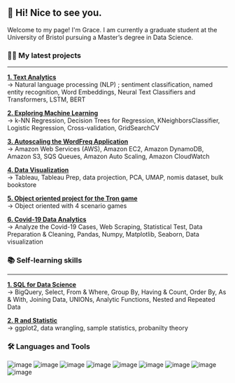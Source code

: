 

<!--
**Gracepicharporn/Gracepicharporn** is a ✨ _special_ ✨ repository because its `README.md` (this file) appears on your GitHub profile.

Here are some ideas to get you started:

- 🔭 I’m currently working on ...
- 🌱 I’m currently learning ...
- 👯 I’m looking to collaborate on ...
- 🤔 I’m looking for help with ...
- 💬 Ask me about ...
- 📫 How to reach me: ...
- 😄 Pronouns: ...
- ⚡ Fun fact: ...
-->

## 👋 Hi! Nice to see you.

Welcome to my page! 
I'm Grace. I am currently a graduate student at the University of Bristol pursuing a Master’s degree in Data Science.

### :woman_technologist: My latest projects
---

 **[1. Text Analytics](https://github.com/Gracepicharporn/Text-Analytics)**  
 -> Natural language processing (NLP) ; sentiment classification, named entity recognition, Word Embeddings, Neural Text Classifiers and Transformers, LSTM, BERT

 **[2. Exploring Machine Learning](https://github.com/Gracepicharporn/Exploring-Machine_Learning)**  
 -> k-NN Regression, Decision Trees for Regression, KNeighborsClassifier, Logistic Regression, Cross-validation, GridSearchCV
 
 **[3. Autoscaling the WordFreq Application](https://github.com/Gracepicharporn/Autoscaling-the-WordFreq-Application)**  
 -> Amazon Web Services (AWS), Amazon EC2, Amazon DynamoDB, Amazon S3, SQS Queues, Amazon Auto Scaling, Amazon CloudWatch

 **[4. Data Visualization](https://github.com/Gracepicharporn/Data-Visualization)**  
 -> Tableau, Tableau Prep, data projection, PCA, UMAP, nomis dataset, bulk bookstore

 **[5. Object oriented project for the Tron game](https://github.com/Gracepicharporn/object-oriented-Tron-game)**  
 -> Object oriented with 4 scenario games

 **[6. Covid-19 Data Analytics](https://github.com/Gracepicharporn/Covid-19-Data-Analysis)**  
 -> Analyze the Covid-19 Cases, Web Scraping, Statistical Test, Data Preparation & Cleaning, Pandas, Numpy, Matplotlib, Seaborn, Data visualization

### :books: Self-learning skills
---
**[1. SQL for Data Science](https://github.com/Gracepicharporn/SQL-for-data-science)**  
-> BigQuery, Select, From & Where, Group By, Having & Count, Order By, As & With, Joining Data, UNIONs, Analytic Functions, Nested and Repeated Data 

**[2. R and Statistic](https://github.com/Gracepicharporn/R-and-Statistic)**  
-> ggplot2, data wrangling, sample statistics, probanilty theory

###  :hammer_and_wrench: Languages and Tools
![image](https://img.shields.io/badge/Tableau-E97627?style=for-the-badge&logo=Tableau&logoColor=white) ![image](https://img.shields.io/badge/Keras-FF0000?style=for-the-badge&logo=keras&logoColor=white) ![image](https://img.shields.io/badge/PyTorch-EE4C2C?style=for-the-badge&logo=pytorch&logoColor=white) ![image](https://img.shields.io/badge/TensorFlow-FF6F00?style=for-the-badge&logo=tensorflow&logoColor=white) ![image](https://img.shields.io/badge/TensorFlow-FF6F00?style=for-the-badge&logo=tensorflow&logoColor=white) ![image](https://img.shields.io/badge/Amazon_AWS-FF9900?style=for-the-badge&logo=amazonaws&logoColor=white) ![image](https://img.shields.io/badge/R-276DC3?style=for-the-badge&logo=r&logoColor=white) ![image](https://img.shields.io/badge/Python-FFD43B?style=for-the-badge&logo=python&logoColor=blue) ![image](https://img.shields.io/badge/SQLite-07405E?style=for-the-badge&logo=sqlite&logoColor=white)












